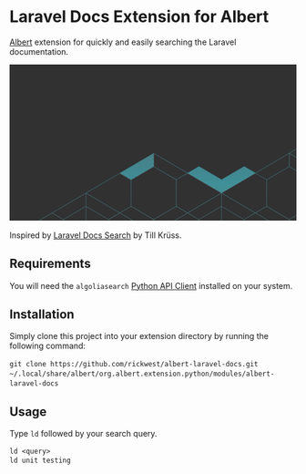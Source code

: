 # Laravel Docs Extension for Albert

[Albert](https://github.com/albertlauncher/albert) extension for quickly and easily searching the Laravel documentation.


![Screenshot](albert-laravel-docs.gif)

Inspired by [Laravel Docs Search](https://github.com/tillkruss/alfred-laravel-docs) by Till Krüss.

## Requirements

You will need the `algoliasearch` [Python API Client](https://www.algolia.com/doc/api-client/getting-started/install/python/) installed on your system.

## Installation

Simply clone this project into your extension directory by running the following command:

`git clone https://github.com/rickwest/albert-laravel-docs.git ~/.local/share/albert/org.albert.extension.python/modules/albert-laravel-docs`

## Usage

Type `ld` followed by your search query.

```
ld <query>
ld unit testing
```